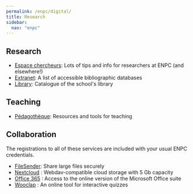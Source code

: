 ```yaml
---
permalink: /enpc/digital/
title: Research
sidebar:
  nav: "enpc"
---
```


## Research

- [Espace chercheurs](https://espacechercheurs.enpc.fr/): Lots of tips and info for researchers at ENPC (and elsewhere!)
- [Extranet](https://extranet.enpc.fr/public/index.htm): A list of accessible bibliographic databases
- [Library](https://bibliotheque.enpc.fr/exl-php/accueil): Catalogue of the school's library

## Teaching

- [Pédagothèque](https://pedagotheque.enpc.fr/): Resources and tools for teaching

## Collaboration

The registrations to all of these services are included with your usual ENPC credentials.

- [FileSender](https://filesender.renater.fr/): Share large files securely
- [Nextcloud](https://cloud.enpc.fr/) : Webdav-compatible cloud storage with 5 Gb capacity
- [Office 365](https://www.office.com/) : Access to the online version of the Microsoft Office suite
- [Wooclap](https://app.wooclap.com/home) : An online tool for interactive quizzes